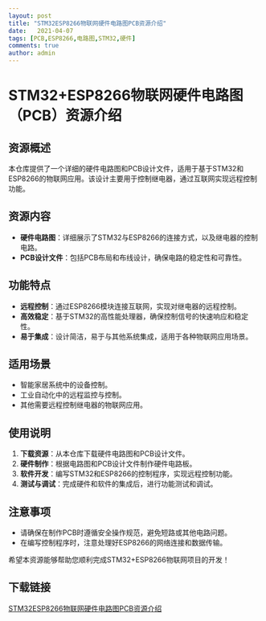 ```yaml
---
layout: post
title: "STM32ESP8266物联网硬件电路图PCB资源介绍"
date:   2021-04-07
tags: [PCB,ESP8266,电路图,STM32,硬件]
comments: true
author: admin
---
```

# STM32+ESP8266物联网硬件电路图（PCB）资源介绍

## 资源概述

本仓库提供了一个详细的硬件电路图和PCB设计文件，适用于基于STM32和ESP8266的物联网应用。该设计主要用于控制继电器，通过互联网实现远程控制功能。

## 资源内容

- **硬件电路图**：详细展示了STM32与ESP8266的连接方式，以及继电器的控制电路。
- **PCB设计文件**：包括PCB布局和布线设计，确保电路的稳定性和可靠性。

## 功能特点

- **远程控制**：通过ESP8266模块连接互联网，实现对继电器的远程控制。
- **高效稳定**：基于STM32的高性能处理器，确保控制信号的快速响应和稳定性。
- **易于集成**：设计简洁，易于与其他系统集成，适用于各种物联网应用场景。

## 适用场景

- 智能家居系统中的设备控制。
- 工业自动化中的远程监控与控制。
- 其他需要远程控制继电器的物联网应用。

## 使用说明

1. **下载资源**：从本仓库下载硬件电路图和PCB设计文件。
2. **硬件制作**：根据电路图和PCB设计文件制作硬件电路板。
3. **软件开发**：编写STM32和ESP8266的控制程序，实现远程控制功能。
4. **测试与调试**：完成硬件和软件的集成后，进行功能测试和调试。

## 注意事项

- 请确保在制作PCB时遵循安全操作规范，避免短路或其他电路问题。
- 在编写控制程序时，注意处理好ESP8266的网络连接和数据传输。

希望本资源能够帮助您顺利完成STM32+ESP8266物联网项目的开发！

## 下载链接

[STM32ESP8266物联网硬件电路图PCB资源介绍](https://pan.quark.cn/s/813da2d9f8f5)